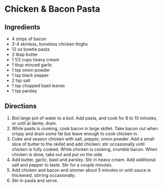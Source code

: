 # Chicken & Bacon Pasta

## Ingredients

- 4 strips of bacon
- 3-4 skinless, boneless chicken thighs
- 12 oz bowtie pasta
- 2 tbsp butter
- 1 1/2 cups heavy cream
- 1 tbsp minced garlic
- 1 tsp onion powder
- 1 tsp black pepper
- 2 tsp salt
- 1 tsp chopped basil leaves
- 1 tsp parsley

## Directions

1. Boil large pot of water to a boil. Add pasta, and cook for 8 to 10 minutes, or until al dente; drain.
2. While pasta is cooking, cook bacon in large skillet. Take bacon out when crispy and drain some fat but leave enough
   to cook chicken in.
3. Cube and season chicken with salt, pepper, onion powder. Add a small slice of butter to the skillet and add chicken;
   stir occasionally until chicken is fully cooked. While chicken is cooking, crumble bacon. When chicken is done, take
   out and put on the side.
4. Add butter, garlic, basil and parsley. Stir in heavy cream. Add additional salt and pepper to taste. Stir for a
   couple minutes.
5. Add chicken and bacon and simmer about 5 minutes or until sauce is thickened, stirring occasionally.
6. Stir in pasta and serve.

